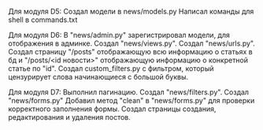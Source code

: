 Для модуля D5:
Создал модели в news/models.py
Написал команды для shell в commands.txt

Для модуля D6:
В "news/admin.py" зарегистрировал модели, для отображения в админке.
Создал "news/views.py".
Создал "news/urls.py".
Создал страницу "/posts" отображающую всю информацию о статьях в бд и "/posts/<id новости>" отображающую информацию о конкретной статье по "id".
Создал custom_filters.py с фильтром, который цензурирует слова начинающиеся с большой буквы.

Для модуля D7:
Выполнил пагинацию.
Создал "news/filters.py".
Создал "news/forms.py"
Добавил метод "clean" в "news/forms.py" для проверки корректного заполнения формы.
Создал страницы создания, редактирования и удаления постов.